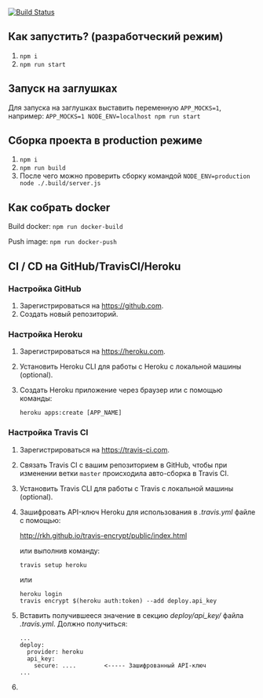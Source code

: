 [![Build Status](https://travis-ci.org/dmitrytut/ftapi-stub.svg?branch=master)](https://travis-ci.org/dmitrytut/ftapi-stub)

Как запустить? (разработческий режим)
-------------------------------------

1. `npm i`
2. `npm run start`

Запуск на заглушках
-------------------
Для запуска на заглушках выставить переменную `APP_MOCKS=1`, например:
`APP_MOCKS=1 NODE_ENV=localhost npm run start`

Сборка проекта в production режиме
----------------------------------
1. `npm i`
2. `npm run build`
3. После чего можно проверить сборку командой `NODE_ENV=production node ./.build/server.js`

Как собрать docker
------------------
Build docker:
`npm run docker-build`

Push image:
`npm run docker-push`

CI / CD на GitHub/TravisCI/Heroku
-------------------------------------
### Настройка GitHub
1. Зарегистрироваться на https://github.com.
2. Создать новый репозиторий.

### Настройка Heroku
1. Зарегистрироваться на https://heroku.com.
2. Установить Heroku CLI для работы с Heroku с локальной машины (optional).
3. Создать Heroku приложение через браузер или с помощью команды:
    
    ```
    heroku apps:create [APP_NAME]
    ```
    
    
### Настройка Travis CI
1. Зарегистрироваться на https://travis-ci.com.
2. Связать Travis CI с вашим репозиторием в GitHub, чтобы при изменении ветки `master` 
    происходила авто-сборка в Travis CI.
3. Установить Travis CLI для работы с Travis с локальной машины (optional).
4. Зашифровать API-ключ Heroku для использования в *.travis.yml* файле с помощью:

    http://rkh.github.io/travis-encrypt/public/index.html

    или выполнив команду:
   
    ```
    travis setup heroku
    ```
   
   или
   
   ```
   heroku login
   travis encrypt $(heroku auth:token) --add deploy.api_key
   ```
    

    
5. Вставить получившееся значение в секцию *deploy/api_key/* файла *.travis.yml*.
    Должно получиться:
    
    ```
    ...
    deploy:
      provider: heroku
      api_key:
        secure: ....        <----- Зашифрованный API-ключ
    ...
    ```
6. 
    


